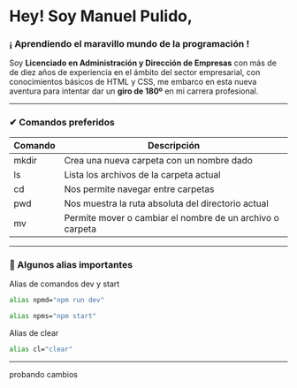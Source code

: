 # Hey! Soy Manuel Pulido,
### ¡ Aprendiendo el maravillo mundo de la programación !

Soy **Licenciado en Administración y Dirección de Empresas** con más de de diez años de experiencia en 
el ámbito del sector empresarial, con conocimientos básicos de HTML y CSS,  me embarco en esta nueva
aventura para intentar dar un **giro de 180º** en mi carrera profesional.




---

### ✔ Comandos preferidos

| Comando| Descripción|
| ------ | ------ |
| mkdir | Crea una nueva carpeta con un nombre dado |
| ls| Lista los archivos de la carpeta actual |
| cd | Nos permite navegar entre carpetas |
| pwd | Nos muestra la ruta absoluta del directorio actual |
| mv| Permite mover o cambiar el nombre de un archivo o carpeta |
***


### 📗 Algunos alias importantes
Alias de comandos dev y start

```sh
alias npmd="npm run dev"
```
```sh
alias npms="npm start"
```

Alias de clear

```sh
alias cl="clear"
```
***
probando cambios
